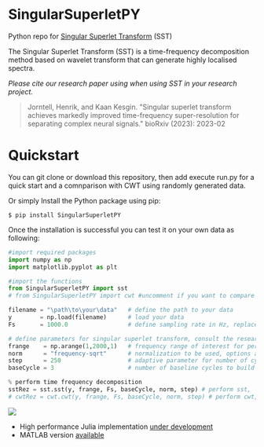 # SingularSuperletPY
 Python repo for [Singular Superlet Transform](https://github.com/KaanKesgin/SingularSuperletTransform) (SST)

The Singular Superlet Transform (SST) is a time-frequency decomposition method based on wavelet transform that can generate highly localised spectra.

_Please cite our research paper using when using SST in your research project._
> Jorntell, Henrik, and Kaan Kesgin. "Singular superlet transform achieves markedly improved time-frequency super-resolution for separating complex neural signals." bioRxiv (2023): 2023-02


Quickstart 
============
You can git clone or download this repository, then add execute run.py for a quick start and a comnparison with CWT using randomly generated data.

Or simply Install the Python package using pip:
```
$ pip install SingularSuperletPY
```
Once the installation is successful you can test it on your own data as following:

```Python
#import required packages
import numpy as np
import matplotlib.pyplot as plt

#import the functions
from SingularSuperletPY import sst
# from SingularSuperletPY import cwt #uncomment if you want to compare the method (SST) with continuous wavelet transform (CWT)

filename = "\path\to\your\data"   # define the path to your data
y        = np.load(filename)	  # load your data
Fs       = 1000.0                 # define sampling rate in Hz, replace with the sampling rate of your file

# define parameters for singular superlet transform, consult the research paper above for further details
frange    = np.arange(1,2000,1)   # frequency range of interest for performing the time frequency decomposition
norm      = "frequency-sqrt"      # normalization to be used, options are: "modulus-integral", "unit", "frequency-sqrt" and "energy". Check the function normalize in waveletHelper.py for further details
step      = 250                   # adaptive parameter for number of cycles increment per frequency band
baseCycle = 3                     # number of baseline cycles to build the adaptive increments on 

% perform time frequency decomposition
sstRez = sst.sst(y, frange, Fs, baseCycle, norm, step) # perform sst,  returns the scalogram output that is frequencyPoints x timePoints
# cwtRez = cwt.cwt(y, frange, Fs, baseCycle, norm, step) # perform cwt,  uncomment if you wish to make comparisons with cwt, returns the scalogram output that is frequencyPoints x timePoints

```
![](https://github.com/KaanKesgin/SingularSuperletPY/blob/main/my_plot.png)

- High performance Julia implementation [under development](https://github.com/KaanKesgin/SingularSuperletJL.jl)
- MATLAB version [available](https://github.com/KaanKesgin/SingularSuperletMAT)
